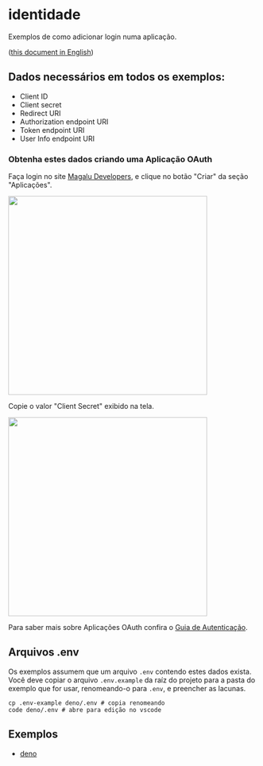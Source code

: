 # identidade
Exemplos de como adicionar login numa aplicação.

([this document in English](README.md))

## Dados necessários em todos os exemplos:

- Client ID
- Client secret
- Redirect URI
- Authorization endpoint URI
- Token endpoint URI
- User Info endpoint URI

### Obtenha estes dados criando uma Aplicação OAuth

Faça login no site [Magalu Developers][devportal], e clique no botão "Criar" da seção "Aplicações".

<img src="https://user-images.githubusercontent.com/77620604/128567095-11c59600-33e8-47c8-862d-f2b0978ce6b6.png" width="400" />

Copie o valor "Client Secret" exibido na tela.

<img src="https://user-images.githubusercontent.com/77620604/128568033-79c24207-75e7-4b2d-9714-382cea90f634.png" width="400" />

Para saber mais sobre Aplicações OAuth confira o [Guia de Autenticação][auth-guide].

## Arquivos .env

Os exemplos assumem que um arquivo `.env` contendo estes dados exista. Você deve copiar o arquivo
`.env.example` da raíz do projeto para a pasta do exemplo que for usar, renomeando-o para `.env`,
e preencher as lacunas.

```shell
cp .env-example deno/.env # copia renomeando
code deno/.env # abre para edição no vscode
```

## Exemplos

- [deno](./deno)

[devportal]: http://alpha.dev.magalu.com
[auth-guide]: https://github.com/luizalabs/dev.magalu.com-docs/blob/main/guia-autorizacao-apps.md
